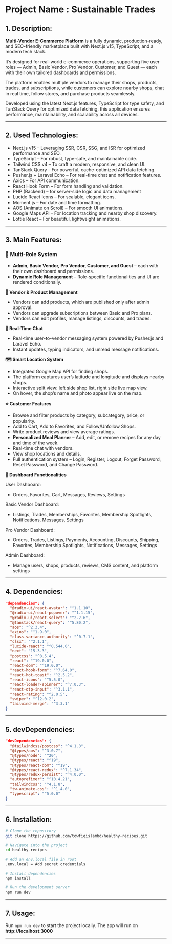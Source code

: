 # Project Name : Sustainable Trades

## 1. Description:

**Multi-Vendor E-Commerce Platform** is a fully dynamic, production-ready, and SEO-friendly marketplace built with Next.js v15, TypeScript, and a modern tech stack.

It’s designed for real-world e-commerce operations, supporting five user roles — Admin, Basic Vendor, Pro Vendor, Customer, and Guest — each with their own tailored dashboards and permissions.

The platform enables multiple vendors to manage their shops, products, trades, and subscriptions, while customers can explore nearby shops, chat in real time, follow stores, and purchase products seamlessly.

Developed using the latest Next.js features, TypeScript for type safety, and TanStack Query for optimized data fetching, this application ensures performance, maintainability, and scalability across all devices.

---

## 2. Used Technologies:

- Next.js v15 – Leveraging SSR, CSR, SSG, and ISR for optimized performance and SEO.
- TypeScript – For robust, type-safe, and maintainable code.
- Tailwind CSS v4 – To craft a modern, responsive, and clean UI.
- TanStack Query – For powerful, cache-optimized API data fetching.
- Pusher.js + Laravel Echo – For real-time chat and notification features.
- Axios – For API communication.
- React Hook Form – For form handling and validation.
- PHP (Backend) – for server-side logic and data management
- Lucide React Icons – For scalable, elegant icons.
- Moment.js – For date and time formatting.
- AOS (Animate on Scroll) – For smooth UI animations.
- Google Maps API – For location tracking and nearby shop discovery.
- Lottie React – For beautiful, lightweight animations.

---

## 3. Main Features:

### 🔑 Multi-Role System

- **Admin, Basic Vendor, Pro Vendor, Customer, and Guest** – each with their own dashboard and permissions.
- **Dynamic Role Management** – Role-specific functionalities and UI are rendered conditionally.

**🛒 Vendor & Product Management**

- Vendors can add products, which are published only after admin approval.
- Vendors can upgrade subscriptions between Basic and Pro plans.
- Vendors can edit profiles, manage listings, discounts, and trades.

**💬 Real-Time Chat**

- Real-time user-to-vendor messaging system powered by Pusher.js and Laravel Echo.
- Instant updates, typing indicators, and unread message notifications.

**🗺️ Smart Location System**

- Integrated Google Map API for finding shops.
- The platform captures user’s latitude and longitude and displays nearby shops.
- Interactive split view: left side shop list, right side live map view.
- On hover, the shop’s name and photo appear live on the map.

**⭐ Customer Features**

- Browse and filter products by category, subcategory, price, or popularity.
- Add to Cart, Add to Favorites, and Follow/Unfollow Shops.
- Write product reviews and view average ratings.
- **Personalized Meal Planner** – Add, edit, or remove recipes for any day and
  time of the week.
- Real-time chat with vendors.
- View shop locations and details.
- Full authentication system – Login, Register, Logout, Forget Password, Reset Password, and Change Password.

**💼 Dashboard Functionalities**

User Dashboard:

- Orders, Favorites, Cart, Messages, Reviews, Settings
  
Basic Vendor Dashboard:

- Listings, Trades, Memberships, Favorites, Membership Spotlights, Notifications, Messages, Settings
  
Pro Vendor Dashboard:

- Orders, Trades, Listings, Payments, Accounting, Discounts, Shipping, Favorites, Membership Spotlights, Notifications, Messages, Settings

Admin Dashboard:

- Manage users, shops, products, reviews, CMS content, and platform settings



---

## 4. Dependencies:

```json
"dependencies": {
  "@radix-ui/react-avatar": "^1.1.10",
  "@radix-ui/react-popover": "^1.1.15",
  "@radix-ui/react-select": "^2.2.6",
  "@tanstack/react-query": "^5.80.2",
  "aos": "^2.3.4",
  "axios": "^1.9.0",
  "class-variance-authority": "^0.7.1",
  "clsx": "^2.1.1",
  "lucide-react": "^0.544.0",
  "next": "15.3.3",
  "postcss": "^8.5.4",
  "react": "^19.0.0",
  "react-dom": "^19.0.0",
  "react-hook-form": "^7.64.0",
  "react-hot-toast": "^2.5.2",
  "react-icons": "^5.5.0",
  "react-loader-spinner": "^7.0.3",
  "react-otp-input": "^3.1.1",
  "react-rating": "^2.0.5",
  "swiper": "^12.0.2",
  "tailwind-merge": "^3.3.1"
}
```

---

## 5. devDependencies:

```json
"devDependencies": {
  "@tailwindcss/postcss": "^4.1.8",
  "@types/aos": "^3.0.7",
  "@types/node": "^20",
  "@types/react": "^19",
  "@types/react-dom": "^19",
  "@types/react-redux": "^7.1.34",
  "@types/redux-persist": "^4.0.0",
  "autoprefixer": "^10.4.21",
  "tailwindcss": "^4.1.8",
  "tw-animate-css": "^1.4.0",
  "typescript": "^5.0.0"
}
```

---

## 6. Installation:

```bash
# Clone the repository
git clone https://github.com/towfiqislambd/healthy-recipes.git

# Navigate into the project
cd healthy-recipes

# Add an env.local file in root
.env.local = Add secret credentials

# Install dependencies
npm install

# Run the development server
npm run dev
```

---

## 7. Usage:

Run `npm run dev` to start the project locally. The app will run on
**http://localhost:3000**

---
